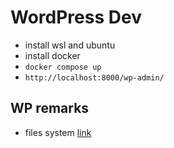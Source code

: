 # WordPress Dev

- install wsl and ubuntu
- install docker
- `docker compose up`
- `http://localhost:8000/wp-admin/`

## WP remarks

- files system [link](https://www.youtube.com/watch?v=Bz-UB_KjufU)
